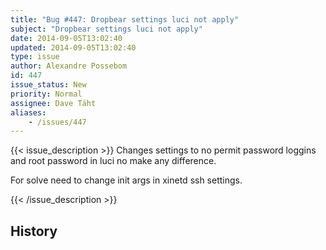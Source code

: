 ```yaml
---
title: "Bug #447: Dropbear settings luci not apply"
subject: "Dropbear settings luci not apply"
date: 2014-09-05T13:02:40
updated: 2014-09-05T13:02:40
type: issue
author: Alexandre Possebom
id: 447
issue_status: New
priority: Normal
assignee: Dave Täht
aliases:
    - /issues/447
---
```


{{< issue_description >}}
Changes settings to no permit password loggins and root password in luci
no make any difference.

For solve need to change init args in xinetd ssh settings.


{{< /issue_description >}}

## History


